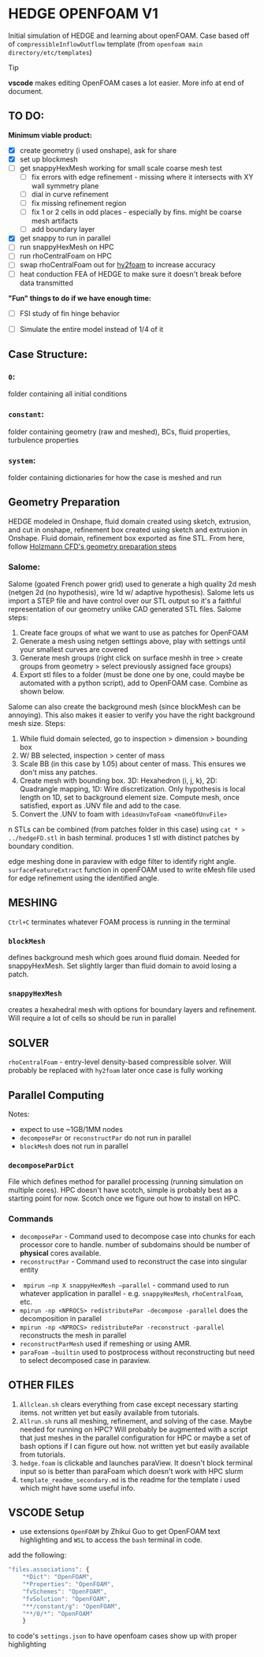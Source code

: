 # HEDGE OPENFOAM V1
Initial simulation of HEDGE and learning about openFOAM. Case based off of `compressibleInflowOutflow` template (from `openfoam main directory/etc/templates`)

>[!TIP]
>**vscode** makes editing OpenFOAM cases a lot easier. More info at end of document.


## TO DO:
**Minimum viable product:**
- [x] create geometry (i used onshape), ask for share
- [x] set up blockmesh
- [ ] get snappyHexMesh working for small scale coarse mesh test
  - [ ] fix errors with edge refinement - missing where it intersects with XY wall symmetry plane
  - [ ] dial in curve refinement
  - [ ] fix missing refinement region
  - [ ] fix 1 or 2 cells in odd places - especially by fins. might be coarse mesh artifacts
  - [ ] add boundary layer
- [x] get snappy to run in parallel
- [ ] run snappyHexMesh on HPC
- [ ] run rhoCentralFoam on HPC
- [ ] swap rhoCentralFoam out for [hy2foam](https://hystrath.github.io/solvers/fleming/hy2foam/) to increase accuracy
- [ ] heat conduction FEA of HEDGE to make sure it doesn't break before data transmitted 

**"Fun" things to do if we have enough time:** 
- [ ] FSI study of fin hinge behavior
- [ ] Simulate the entire model instead of 1/4 of it




## Case Structure:
### `0`:
folder containing all initial conditions
### `constant`: 
folder containing geometry (raw and meshed), BCs, fluid properties, turbulence properties
### `system`:
folder containing dictionaries for how the case is meshed and run
## Geometry Preparation
HEDGE modeled in Onshape, fluid domain created using sketch, extrusion, and cut in onshape, refinement box created using sketch and extrusion in Onshape. Fluid domain, refinement box exported as fine STL. From here, follow [Holzmann CFD's geometry preparation steps](https://www.youtube.com/watch?v=BRCqu_Nyhhw) 

### Salome:
Salome (goated French power grid) used to generate a high quality 2d mesh (netgen 2d (no hypothesis), wire 1d w/ adaptive hypothesis). Salome lets us import a STEP file and have control over our STL output so it's a faithful representation of our geometry unlike CAD generated STL files. Salome steps:
1. Create face groups of what we want to use as patches for OpenFOAM
1. Generate a mesh using netgen settings above, play with settings until your smallest curves are covered
1. Generate mesh groups (right click on surface meshh in tree > create groups from geometry > select previously assigned face groups)
1. Export stl files to a folder (must be done one by one, could maybe be automated with a python script), add to OpenFOAM case. Combine as shown below.

Salome can also create the background mesh (since blockMesh can be annoying). This also makes it easier to verify you have the right background mesh size. Steps:
1. While fluid domain selected, go to inspection > dimension > bounding box
1. W/ BB selected, inspection > center of mass
1. Scale BB (in this case by 1.05) about center of mass. This ensures we don't miss any patches.
1. Create mesh with bounding box. 3D: Hexahedron (i, j, k), 2D: Quadrangle mapping, 1D: Wire discretization. Only hypothesis is local length on 1D, set to background element size. Compute mesh, once satisfied, export as .UNV file and add to the case. 
1. Convert the .UNV to foam with `ideasUnvToFoam <nameOfUnvFile>`


 n STLs can be combined (from patches folder in this case) using  `cat * > ../hedgeFD.stl` in bash terminal. produces 1 stl with distinct patches by boundary condition.

 

edge meshing done in paraview with edge filter to identify right angle.  `surfaceFeatureExtract` function in openFOAM used to write eMesh file used for edge refinement using the identified angle.

## MESHING
`Ctrl+C` terminates whatever FOAM process is running in the terminal
### `blockMesh`
defines background mesh which goes around fluid domain. Needed for snappyHexMesh. Set slightly larger than fluid domain to avoid losing a patch.
### `snappyHexMesh`
creates a hexahedral mesh with options for boundary layers and refinement. Will require a lot of cells so should be run in parallel

## SOLVER
`rhoCentralFoam` - entry-level density-based compressible solver. Will probably be replaced with `hy2foam` later once case is fully working
## Parallel Computing
Notes:
- expect to use ~1GB/1MM nodes
- `decomposePar` or `reconstructPar` do not run in parallel
- `blockMesh` does not run in parallel
### `decomposeParDict` 
File which defines method for parallel processing (running simulation on multiple cores). HPC doesn't have scotch, simple is probably best as a starting point for now. Scotch once we figure out how to install on HPC.
### Commands
+ `decomposePar` - Command used to decompose case into chunks for each processor core to handle. number of subdomains should be number of **physical** cores available.
+ `reconstructPar` - Command used to reconstruct the case into singular entity
- ` mpirun –np X snappyHexMesh –parallel` - command used to run whatever application in parallel - e.g. `snappyHexMesh`, `rhoCentralFoam`, etc.
- `mpirun -np <NPROCS> redistributePar -decompose -parallel` does the decomposition in parallel
- `mpirun -np <NPROCS> redistributePar -reconstruct -parallel` reconstructs the mesh in parallel
- `reconstructParMesh` used if remeshing or using AMR. 
- `paraFoam –builtin` used to postprocess without reconstructing but need to select decomposed case in paraview. 



## OTHER FILES
1. `Allclean.sh` clears everything from case except necessary starting items. not written yet but easily available from tutorials.
1.  `Allrun.sh` runs all meshing, refinement, and solving of the case. Maybe needed for running on HPC? Will probably be augmented with a script that just meshes in the parallel configuration for HPC or maybe a set of bash options if I can figure out how. not written yet but easily available from tutorials.
1. `hedge.foam` is clickable and launches paraView. It doesn't block terminal input so is better than paraFoam which doesn't work with HPC slurm
1. `template_readme_secondary.md` is the readme for the template i used which might have some useful info.

## VSCODE Setup
 - use extensions `OpenFOAM` by Zhikui Guo to get OpenFOAM text highlighting and `WSL` to access the `bash` terminal in code. 

add the following:
```js
"files.associations": {
    "*Dict": "OpenFOAM",
    "*Properties": "OpenFOAM",
    "fvSchemes": "OpenFOAM",
    "fvSolution": "OpenFOAM",
    "**/constant/g": "OpenFOAM",
    "**/0/*": "OpenFOAM"
    }
```
to code's `settings.json` to have openfoam cases show up with proper highlighting
